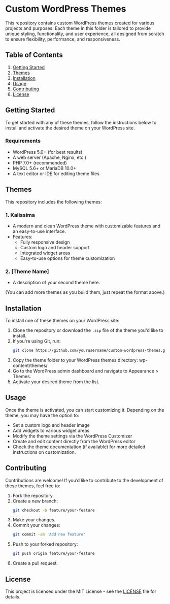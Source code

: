 # Custom WordPress Themes

This repository contains custom WordPress themes created for various projects and purposes. Each theme in this folder is tailored to provide unique styling, functionality, and user experience, all designed from scratch to ensure flexibility, performance, and responsiveness.

## Table of Contents

1. [Getting Started](#getting-started)
2. [Themes](#themes)
3. [Installation](#installation)
4. [Usage](#usage)
5. [Contributing](#contributing)
6. [License](#license)

## Getting Started

To get started with any of these themes, follow the instructions below to install and activate the desired theme on your WordPress site.

### Requirements

- WordPress 5.0+ (for best results)
- A web server (Apache, Nginx, etc.)
- PHP 7.0+ (recommended)
- MySQL 5.6+ or MariaDB 10.0+
- A text editor or IDE for editing theme files

## Themes

This repository includes the following themes:

### 1. **Kalissima**
   - A modern and clean WordPress theme with customizable features and an easy-to-use interface.
   - Features:
     - Fully responsive design
     - Custom logo and header support
     - Integrated widget areas
     - Easy-to-use options for theme customization

### 2. **[Theme Name]**
   - A description of your second theme here.

(You can add more themes as you build them, just repeat the format above.)

## Installation

To install one of these themes on your WordPress site:

1. Clone the repository or download the `.zip` file of the theme you'd like to install.
2. If you're using Git, run:
   ```bash
   git clone https://github.com/yourusername/custom-wordpress-themes.git
3. Copy the theme folder to your WordPress themes directory: wp-content/themes/
4. Go to the WordPress admin dashboard and navigate to Appearance > Themes.
5. Activate your desired theme from the list.

## Usage

Once the theme is activated, you can start customizing it. Depending on the theme, you may have the option to:

- Set a custom logo and header image
- Add widgets to various widget areas
- Modify the theme settings via the WordPress Customizer
- Create and edit content directly from the WordPress editor
- Check the theme documentation (if available) for more detailed instructions on customization.

## Contributing
Contributions are welcome! If you’d like to contribute to the development of these themes, feel free to:

1. Fork the repository.
2. Create a new branch:
    ```bash
    git checkout -b feature/your-feature
    ```
3. Make your changes.
4. Commit your changes:
    ```bash
    git commit -am 'Add new feature'
    ```
5. Push to your forked repository:
    ```bash
    git push origin feature/your-feature
    ```
6. Create a pull request.

## License
This project is licensed under the MIT License - see the [LICENSE](LICENSE) file for details.

